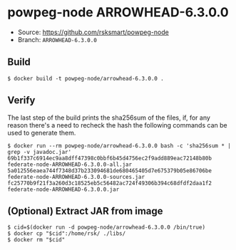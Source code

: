 # powpeg-node ARROWHEAD-6.3.0.0

* Source: https://github.com/rsksmart/powpeg-node
* Branch: `ARROWHEAD-6.3.0.0`

## Build

```
$ docker build -t powpeg-node/arrowhead-6.3.0.0 .
```

## Verify

The last step of the build prints the sha256sum of the files, if, for any reason there's a need to recheck the hash the following commands can be used to generate them.

```
$ docker run --rm powpeg-node/arrowhead-6.3.0.0 bash -c 'sha256sum * | grep -v javadoc.jar'
69b1f337c6914ec9aa8dff47398c0bbf6b45d4756ec2f9add889eac72148b80b  federate-node-ARROWHEAD-6.3.0.0-all.jar
5a012556eaea744f7348d37b233094681de680465405d7e675379b05e86706be  federate-node-ARROWHEAD-6.3.0.0-sources.jar
fc25770b9f21f3a260d3c18525eb5c56482ac724f49306b394c68dfdf2daa1f2  federate-node-ARROWHEAD-6.3.0.0.jar
```

## (Optional) Extract JAR from image

```
$ cid=$(docker run -d powpeg-node/arrowhead-6.3.0.0 /bin/true)
$ docker cp "$cid":/home/rsk/ ./libs/
$ docker rm "$cid"
```
